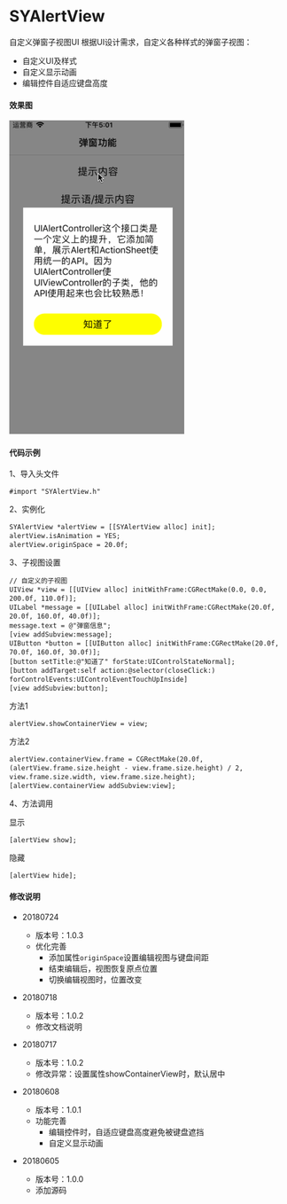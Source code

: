 # SYAlertView
自定义弹窗子视图UI
根据UI设计需求，自定义各种样式的弹窗子视图：
* 自定义UI及样式
* 自定义显示动画
* 编辑控件自适应键盘高度

#### 效果图

![SYAlertView.gif](./SYAlertView.gif)

#### 代码示例

1、导入头文件
```
#import "SYAlertView.h"
```

2、实例化
```
SYAlertView *alertView = [[SYAlertView alloc] init];
alertView.isAnimation = YES;
alertView.originSpace = 20.0f;
```

3、子视图设置
```
// 自定义的子视图
UIView *view = [[UIView alloc] initWithFrame:CGRectMake(0.0, 0.0, 200.0f, 110.0f)];
UILabel *message = [[UILabel alloc] initWithFrame:CGRectMake(20.0f, 20.0f, 160.0f, 40.0f)];
message.text = @"弹窗信息";
[view addSubview:message];
UIButton *button = [[UIButton alloc] initWithFrame:CGRectMake(20.0f, 70.0f, 160.0f, 30.0f)];
[button setTitle:@"知道了" forState:UIControlStateNormal];
[button addTarget:self action:@selector(closeClick:) forControlEvents:UIControlEventTouchUpInside]
[view addSubview:button];
```

方法1
```
alertView.showContainerView = view;
```

方法2
```
alertView.containerView.frame = CGRectMake(20.0f, (alertView.frame.size.height - view.frame.size.height) / 2, view.frame.size.width, view.frame.size.height);
[alertView.containerView addSubview:view];
```

4、方法调用

显示
```
[alertView show];
```

隐藏
```
[alertView hide];
```

#### 修改说明
* 20180724
  * 版本号：1.0.3
  * 优化完善
    * 添加属性`originSpace`设置编辑视图与键盘间距
    * 结束编辑后，视图恢复原点位置
    * 切换编辑视图时，位置改变
    
* 20180718
  * 版本号：1.0.2
  * 修改文档说明
  
* 20180717
  * 版本号：1.0.2
  * 修改异常：设置属性showContainerView时，默认居中
  
* 20180608
  * 版本号：1.0.1
  * 功能完善
    * 编辑控件时，自适应键盘高度避免被键盘遮挡
    * 自定义显示动画
    
* 20180605
  * 版本号：1.0.0
  * 添加源码
